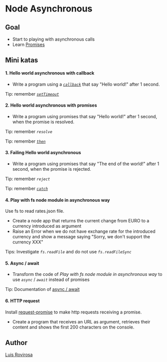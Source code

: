 # Node Asynchronous

## Goal
- Start to playing with asynchronous calls
- Learn [Promises](https://developer.mozilla.org/es/docs/Web/JavaScript/Referencia/Objetos_globales/Promise)

## Mini katas

#### 1. Hello world asynchronous with callback
- Write a program using a [_`callback`_](https://developer.mozilla.org/es/docs/Glossary/Callback_function) that say "Hello world!" after 1 second.

Tip: remember [_`setTimeout`_](https://developer.mozilla.org/es/docs/Web/API/WindowTimers/setTimeout)


#### 2. Hello world asynchronous with promises
- Write a program using promises that say "Hello world!" after 1 second, when the promise is resolved.

Tip: remember _`resolve`_

Tip: remember [_`then`_](https://developer.mozilla.org/es/docs/Web/JavaScript/Referencia/Objetos_globales/Promise/then)

#### 3. Failing Hello world asynchronous
- Write a program using promises that say "The end of the world!" after 1 second, when the promise is rejected.

Tip: remember _`reject`_

Tip: remember [_`catch`_](https://developer.mozilla.org/es/docs/Web/JavaScript/Referencia/Objetos_globales/Promise/then)

#### 4. Play with fs node module in asynchronous way
     
 Use fs to read rates.json file.
 
 - Create a node app that returns the current change from EURO to a currency introduced as argument
 - Raise an Error when we do not have exchange rate for the introduced currency and show a message saying "Sorry, we don't support the currency XXX"
 
 Tips: Investigate _`fs.readFile`_ and do not use _`fs.readFileSync`_
 
#### 5. Async / await

- Transform the code of _Play with fs node module in asynchronous way_ to use _`async`_ / _`await`_ instead of promises

Tip: Documentation of [async / await](https://developer.mozilla.org/es/docs/Web/JavaScript/Referencia/Sentencias/funcion_asincrona)

#### 6. HTTP request

Install [request-promise](https://github.com/request/request-promise#installation) to make http requests receiving a promise.

- Create a program that receives an URL as argument, retrieves their content and shows the first 200 characters on the console. 

## Author
[Luis Rovirosa](https://twitter.com/luisrovirosa)
